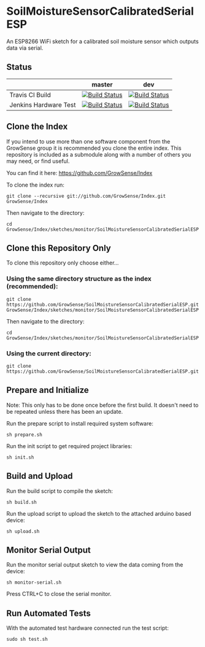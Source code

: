 # SoilMoistureSensorCalibratedSerialESP
An ESP8266 WiFi sketch for a calibrated soil moisture sensor which outputs data via serial.

## Status

|    | master | dev |
| ------------- | ------------- | ------------- |
| Travis CI Build  | [![Build Status](https://travis-ci.org/GrowSense/SoilMoistureSensorCalibratedSerialESP.svg?branch=master)](https://travis-ci.org/GrowSense/SoilMoistureSensorCalibratedSerialESP)  | [![Build Status](https://travis-ci.org/GrowSense/SoilMoistureSensorCalibratedSerialESP.svg?branch=dev)](https://travis-ci.org/GrowSense/SoilMoistureSensorCalibratedSerialESP)  |
| Jenkins Hardware Test  | [![Build Status](http://greensense.hopto.org:8080/job/GrowSense/job/SoilMoistureSensorCalibratedSerialESP/job/master/badge/icon)](http:/greensense.hopto.org:8080/job/GrowSense/job/SoilMoistureSensorCalibratedSerialESP/job/master/)  | [![Build Status](http://greensense.hopto.org:8080/job/GrowSense/job/SoilMoistureSensorCalibratedSerialESP/job/dev/badge/icon)](http:/greensense.hopto.org:8080/job/GrowSense/job/SoilMoistureSensorCalibratedSerialESP/job/dev/)  |

## Clone the Index
If you intend to use more than one software component from the GrowSense group it is recommended you clone the entire index.
This repository is included as a submodule along with a number of others you may need, or find useful.

You can find it here:
https://github.com/GrowSense/Index

To clone the index run:

```
git clone --recursive git://github.com/GrowSense/Index.git GrowSense/Index
```

Then navigate to the directory:
```
cd GrowSense/Index/sketches/monitor/SoilMoistureSensorCalibratedSerialESP
```

## Clone this Repository Only
To clone this repository only choose either...

### Using the same directory structure as the index (recommended):

```
git clone https://github.com/GrowSense/SoilMoistureSensorCalibratedSerialESP.git GrowSense/Index/sketches/monitor/SoilMoistureSensorCalibratedSerialESP
```
Then navigate to the directory:
```
cd GrowSense/Index/sketches/monitor/SoilMoistureSensorCalibratedSerialESP
```

### Using the current directory:

```
git clone https://github.com/GrowSense/SoilMoistureSensorCalibratedSerialESP.git
```

## Prepare and Initialize
Note: This only has to be done once before the first build. It doesn't need to be repeated unless there has been an update.

Run the prepare script to install required system software:

```
sh prepare.sh
```

Run the init script to get required project libraries:

```
sh init.sh
```

## Build and Upload
Run the build script to compile the sketch:

```
sh build.sh
```

Run the upload script to upload the sketch to the attached arduino based device:

```
sh upload.sh
```

## Monitor Serial Output

Run the monitor serial output sketch to view the data coming from the device:

```
sh monitor-serial.sh
```

Press CTRL+C to close the serial monitor.

## Run Automated Tests
With the automated test hardware connected run the test script:

```
sudo sh test.sh
```



